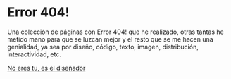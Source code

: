 # Error 404!
Una colección de páginas con Error 404! que he realizado, otras tantas he metido mano para que se luzcan mejor y el resto que se me hacen una genialidad, ya sea por diseño, código, texto, imagen, distribución, interactividad, etc.


<a href="https://luisangelmaciel.github.io/error404/no-eres-tu-es-el-diseñador/">No eres tu, es el diseñador</a>
